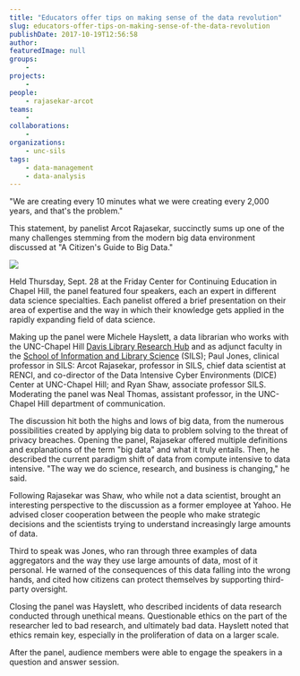 ```yaml
---
title: "Educators offer tips on making sense of the data revolution"
slug: educators-offer-tips-on-making-sense-of-the-data-revolution
publishDate: 2017-10-19T12:56:58
author: 
featuredImage: null
groups:
    - 
projects:
    - 
people:
    - rajasekar-arcot
teams: 
    - 
collaborations:
    - 
organizations:
    - unc-sils
tags:
    - data-management
    - data-analysis
---
```


"We are creating every 10 minutes what we were creating every 2,000 years, and that's the problem."

This statement, by panelist Arcot Rajasekar, succinctly sums up one of the many challenges stemming from the modern big data environment discussed at "A Citizen's Guide to Big Data."

![](https://renci.org/wp-content/uploads/2017/10/data-sense.jpg) 

Held Thursday, Sept. 28 at the Friday Center for Continuing Education in Chapel Hill, the panel featured four speakers, each an expert in different data science specialties. Each panelist offered a brief presentation on their area of expertise and the way in which their knowledge gets applied in the rapidly expanding field of data science.

Making up the panel were Michele Hayslett, a data librarian who works with the UNC-Chapel Hill [Davis Library Research Hub](http://library.unc.edu/hub/) and as adjunct faculty in the [School of Information and Library Science](https://sils.unc.edu/) (SILS); Paul Jones, clinical professor in SILS: Arcot Rajasekar, professor in SILS, chief data scientist at RENCI, and co-director of the Data Intensive Cyber Environments (DICE) Center at UNC-Chapel Hill; and Ryan Shaw, associate professor SILS. Moderating the panel was Neal Thomas, assistant professor, in the UNC-Chapel Hill department of communication.

The discussion hit both the highs and lows of big data, from the numerous possibilities created by applying big data to problem solving to the threat of privacy breaches. Opening the panel, Rajasekar offered multiple definitions and explanations of the term "big data" and what it truly entails. Then, he described the current paradigm shift of data from compute intensive to data intensive. "The way we do science, research, and business is changing," he said.

Following Rajasekar was Shaw, who while not a data scientist, brought an interesting perspective to the discussion as a former employee at Yahoo. He advised closer cooperation between the people who make strategic decisions and the scientists trying to understand increasingly large amounts of data.

Third to speak was Jones, who ran through three examples of data aggregators and the way they use large amounts of data, most of it personal. He warned of the consequences of this data falling into the wrong hands, and cited how citizens can protect themselves by supporting third-party oversight.

Closing the panel was Hayslett, who described incidents of data research conducted through unethical means. Questionable ethics on the part of the researcher led to bad research, and ultimately bad data. Hayslett noted that ethics remain key, especially in the proliferation of data on a larger scale.

After the panel, audience members were able to engage the speakers in a question and answer session.

<!-- –_Carolina Chao, RENCI Communications Intern_ -->
